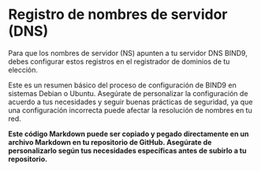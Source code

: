 # Registro de nombres de servidor (DNS)
Para que los nombres de servidor (NS) apunten a tu servidor DNS BIND9, debes configurar estos registros en el registrador de dominios de tu elección.

Este es un resumen básico del proceso de configuración de BIND9 en sistemas Debian o Ubuntu. Asegúrate de personalizar la configuración de acuerdo a tus necesidades y seguir buenas prácticas de seguridad, 
ya que una configuración incorrecta puede afectar la resolución de nombres en tu red.

**Este código Markdown puede ser copiado y pegado directamente en un archivo Markdown en tu repositorio de GitHub. Asegúrate de personalizarlo según tus necesidades específicas antes de subirlo a tu repositorio.**
